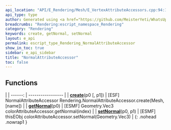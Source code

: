 ```yaml
---
api_location: "API/E_Rendering/Mesh/E_VertexAttributeAccessors.cpp:94:18"
api_type: type
author: Generated using <a href="https://github.com/MeisterYeti/WhatsUpDoc">WhatsUpDoc</a>
breadcrumbs: "Rendering:escript_namespace_Rendering"
category: "Rendering"
keywords: create, getNormal, setNormal
layout: e_api
permalink: escript_type_Rendering_NormalAttributeAccessor
show_in_toc: true
sidebar: e_api_sidebar
title: "NormalAttributeAccessor"
toc: false
---
```


## Functions

|
| ------: | ----------------- |
| **[create](classRendering_1_1NormalAttributeAccessor#classRendering_1_1NormalAttributeAccessor_1a56395524e17f713c819499fb24e0f78e)**(p0 [, p1]) | [ESF] NormalAttributeAccessor Rendering.NormalAttributeAccessor.create(Mesh,[name]) |
| **[getNormal](classRendering_1_1NormalAttributeAccessor#classRendering_1_1NormalAttributeAccessor_1a1112dfac118efb5ac78fda61f7c72202)**(p0) | [ESMF] Geometry.Vec3 colorAttributeAccessor.getNormal(index) |
| **[setNormal](classRendering_1_1NormalAttributeAccessor#classRendering_1_1NormalAttributeAccessor_1ae8023501b909897153429e8c6fc54805)**(p0, p1) | [ESMF] thisEObj colorAttributeAccessor.setNormal(Geometry.Vec3) |
{: .nohead .nowrap1 }
